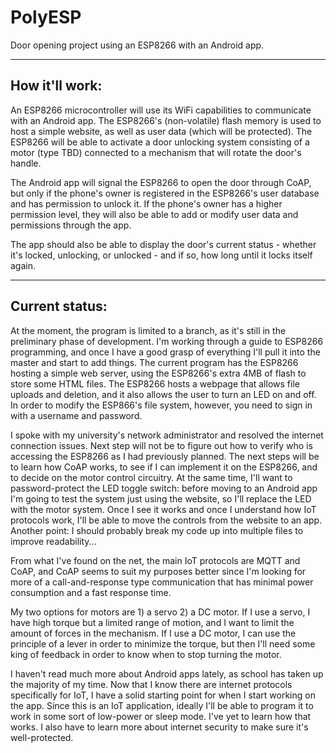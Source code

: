 # PolyESP
Door opening project using an ESP8266 with an Android app.

---------------
How it'll work:
---------------

An ESP8266 microcontroller will use its WiFi capabilities to communicate with an Android app. The ESP8266's (non-volatile) flash memory is used to host a simple website, as well as user data (which will be protected). The ESP8266 will be able to activate a door unlocking system consisting of a motor (type TBD) connected to a mechanism that will rotate the door's handle.

The Android app will signal the ESP8266 to open the door through CoAP, but only if the phone's owner is registered in the ESP8266's user database and has permission to unlock it. If the phone's owner has a higher permission level, they will also be able to add or modify user data and permissions through the app.

The app should also be able to display the door's current status - whether it's locked, unlocking, or unlocked - and if so, how long until it locks itself again.

---------------
Current status:
---------------

At the moment, the program is limited to a branch, as it's still in the preliminary phase of development. I'm working through a guide to ESP8266 programming, and once I have a good grasp of everything I'll pull it into the master and start to add things. The current program has the ESP8266 hosting a simple web server, using the ESP8266's extra 4MB of flash to store some HTML files. The ESP8266 hosts a webpage that allows file uploads and deletion, and it also allows the user to turn an LED on and off. In order to modify the ESP866's file system, however, you need to sign in with a username and password.

I spoke with my university's network administrator and resolved the internet connection issues. Next step will not be to figure out how to verify who is accessing the ESP8266 as I had previously planned. The next steps will be to learn how CoAP works, to see if I can implement it on the ESP8266, and to decide on the motor control circuitry. At the same time, I'll want to password-protect the LED toggle switch: before moving to an Android app I'm going to test the system just using the website, so I'll replace the LED with the motor system. Once I see it works and once I understand how IoT protocols work, I'll be able to move the controls from the website to an app. Another point: I should probably break my code up into multiple files to improve readability...

From what I've found on the net, the main IoT protocols are MQTT and CoAP, and CoAP seems to suit my purposes better since I'm looking for more of a call-and-response type communication that has minimal power consumption and a fast response time.

My two options for motors are 1) a servo 2) a DC motor. If I use a servo, I have high torque but a limited range of motion, and I want to limit the amount of forces in the mechanism. If I use a DC motor, I can use the principle of a lever in order to minimize the torque, but then I'll need some king of feedback in order to know when to stop turning the motor.

I haven't read much more about Android apps lately, as school has taken up the majority of my time. Now that I know there are internet protocols specifically for IoT, I have a solid starting point for when I start working on the app. Since this is an IoT application, ideally I'll be able to program it to work in some sort of low-power or sleep mode. I've yet to learn how that works. I also have to learn more about internet security to make sure it's well-protected.